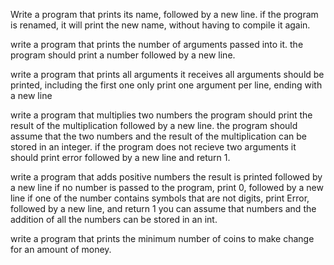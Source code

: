 Write a program that prints its name, followed by a new line.
if the program is renamed, it will print the new name, without having to compile it again.


write a program that prints the number of arguments passed into it.
the program should print a number followed by a new line.


write a program that prints all arguments it receives
all arguments should be printed, including the first one
only print one argument per line, ending with a new line


write a program that multiplies two numbers
the program should print the result of the multiplication
followed by a new line.
the program should assume that the two numbers and the result of the multiplication can be stored in an integer.
if the program does not recieve two arguments it should print error followed by a new line and return 1.


write a program that adds positive numbers
the result is printed followed by a new line
if no number is passed to the program, print 0, followed by a new line
if one of the number contains symbols that are not digits, print Error, followed by a new line, and return 1
you can assume that numbers and the addition of all the numbers can be stored in an int.


write a program that prints the minimum number of coins to make change for an amount of money.
